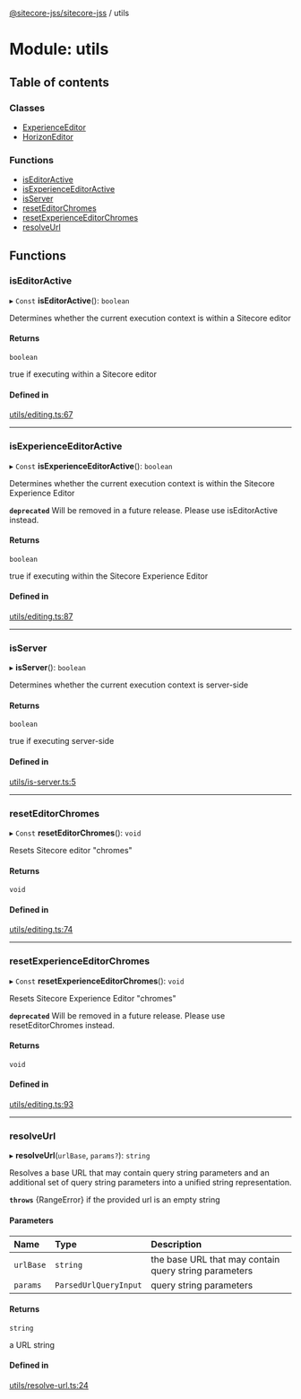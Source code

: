 [@sitecore-jss/sitecore-jss](../README.md) / utils

# Module: utils

## Table of contents

### Classes

- [ExperienceEditor](../classes/utils.ExperienceEditor.md)
- [HorizonEditor](../classes/utils.HorizonEditor.md)

### Functions

- [isEditorActive](utils.md#iseditoractive)
- [isExperienceEditorActive](utils.md#isexperienceeditoractive)
- [isServer](utils.md#isserver)
- [resetEditorChromes](utils.md#reseteditorchromes)
- [resetExperienceEditorChromes](utils.md#resetexperienceeditorchromes)
- [resolveUrl](utils.md#resolveurl)

## Functions

### isEditorActive

▸ `Const` **isEditorActive**(): `boolean`

Determines whether the current execution context is within a Sitecore editor

#### Returns

`boolean`

true if executing within a Sitecore editor

#### Defined in

[utils/editing.ts:67](https://github.com/Sitecore/jss/blob/fe629f32/packages/sitecore-jss/src/utils/editing.ts#L67)

___

### isExperienceEditorActive

▸ `Const` **isExperienceEditorActive**(): `boolean`

Determines whether the current execution context is within the Sitecore Experience Editor

**`deprecated`** Will be removed in a future release. Please use isEditorActive instead.

#### Returns

`boolean`

true if executing within the Sitecore Experience Editor

#### Defined in

[utils/editing.ts:87](https://github.com/Sitecore/jss/blob/fe629f32/packages/sitecore-jss/src/utils/editing.ts#L87)

___

### isServer

▸ **isServer**(): `boolean`

Determines whether the current execution context is server-side

#### Returns

`boolean`

true if executing server-side

#### Defined in

[utils/is-server.ts:5](https://github.com/Sitecore/jss/blob/fe629f32/packages/sitecore-jss/src/utils/is-server.ts#L5)

___

### resetEditorChromes

▸ `Const` **resetEditorChromes**(): `void`

Resets Sitecore editor "chromes"

#### Returns

`void`

#### Defined in

[utils/editing.ts:74](https://github.com/Sitecore/jss/blob/fe629f32/packages/sitecore-jss/src/utils/editing.ts#L74)

___

### resetExperienceEditorChromes

▸ `Const` **resetExperienceEditorChromes**(): `void`

Resets Sitecore Experience Editor "chromes"

**`deprecated`** Will be removed in a future release. Please use resetEditorChromes instead.

#### Returns

`void`

#### Defined in

[utils/editing.ts:93](https://github.com/Sitecore/jss/blob/fe629f32/packages/sitecore-jss/src/utils/editing.ts#L93)

___

### resolveUrl

▸ **resolveUrl**(`urlBase`, `params?`): `string`

Resolves a base URL that may contain query string parameters and an additional set of query
string parameters into a unified string representation.

**`throws`** {RangeError} if the provided url is an empty string

#### Parameters

| Name | Type | Description |
| :------ | :------ | :------ |
| `urlBase` | `string` | the base URL that may contain query string parameters |
| `params` | `ParsedUrlQueryInput` | query string parameters |

#### Returns

`string`

a URL string

#### Defined in

[utils/resolve-url.ts:24](https://github.com/Sitecore/jss/blob/fe629f32/packages/sitecore-jss/src/utils/resolve-url.ts#L24)
